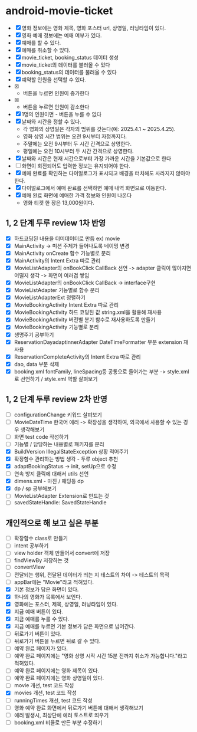 # android-movie-ticket

- [X] 영화 정보에는 영화 제목, 영화 포스터 url, 상영일, 러닝타임이 있다.
- [X] 영화 예매 정보에는 예매 여부가 있다.
- [X] 예매를 할 수 있다.
- [x] 예매를 취소할 수 있다.
- [x] movie_ticket, booking_status 데이터 생성
- [x] movie_ticket의 데이터를 불러올 수 있다
- [x] booking_status의 데이터를 불러올 수 있다
- [x] 예약할 인원을 선택할 수 있다.
- [x] + 버튼을 누르면 인원이 증가한다
- [x] - 버튼을 누르면 인원이 감소한다
- [X] 1명의 인원이면 - 버튼을 누를 수 없다
- [X] 날짜와 시간을 정할 수 있다.
  - 각 영화의 상영일은 각자의 범위를 갖는다(예: 2025.4.1 ~ 2025.4.25).
  - 영화 상영 시간 범위는 오전 9시부터 자정까지다.
  - 주말에는 오전 9시부터 두 시간 간격으로 상영한다.
  - 평일에는 오전 10시부터 두 시간 간격으로 상영한다.
- [X] 날짜와 시간은 현재 시간으로부터 가장 가까운 시간을 기본값으로 한다
- [ ] 화면이 회전되어도 입력한 정보는 유지되어야 한다.
- [X] 예매 완료를 확인하는 다이얼로그가 표시되고 배경을 터치해도 사라지지 않아야 한다.
- [X] 다이얼로그에서 예매 완료를 선택하면 예매 내역 화면으로 이동한다.
- [x] 예매 완료 화면에 예매한 가격 정보와 인원이 나온다
  - 영화 티켓 한 장은 13,000원이다.

## 1, 2 단계 두루 review 1차 반영
- [X] 하드코딩된 내용을 더미데이터로 만듬 ex) movie
- [X] MainActivity -> 미션 주제가 들어나도록 네이밍 변경
- [X] MainActivity onCreate 함수 기능별로 분리
- [X] MainActivity의 Intent Extra 따로 관리
- [X] MovieListAdapter의 onBookClick CallBack 선언 -> adapter 클릭이 많아지면 어떨지 생각 -> 화면이 여러겹 쌓임
- [X] MovieListAdapter의 onBookClick CallBack -> interface구현
- [X] MovieListAdapter 기능별로 함수 분리
- [X] MovieListAdapterExt 정렬하기
- [X] MovieBookingActivity Intent Extra 따로 관리
- [X] MovieBookingActivity 하드 코딩된 값 string.xml을 활용해 재사용
- [X] MovieBookingActivity 버전별 분기 함수로 재사용하도록 만들기
- [X] MovieBookingActivity 기능별로 분리
- [X] 생명주기 공부하기
- [X] ReservationDayadaptinnerAdapter DateTimeFormatter 부분 extension 재사용
- [X] ReservationCompleteActivity의 Intent Extra 따로 관리
- [X] dao, data 부분 삭제
- [X] booking xml fontFamily, lineSpacing등 공통으로 들어가는 부분 -> style.xml로 선언하기 / style.xml 역할 살펴보기

## 1, 2 단계 두루 review 2차 반영
- [ ] configurationChange 키워드 살펴보기
- [ ] MovieDateTime 한국어 에러 -> 확장성을 생각하여, 외국에서 사용할 수 있는 경우 생각해보기
- [ ] 화면 test code 작성하기
- [ ] 기능별 / 담당하는 내용별로 패키지를 분리
- [X] BuildVersion IllegalStateException 상황 적어주기
- [X] 확장함수 관리하는 방법 생각 - 두루 object 추천
- [X] adaptBookingStatus -> init, setUp으로 수정
- [ ] 연속 방지 클릭에 대해서 utils 선언
- [X] dimens.xml - 마진 / 패딩등 dp
- [X] dp / sp 공부해보기
- [ ] MovieListAdapter Extension로 만드는 것
- [ ] savedStateHandle: SavedStateHandle

## 개인적으로 해 보고 싶은 부분
- [ ] 확장함수 class로 만들기
- [ ] intent 공부하기
- [ ] view holder 객체 만들어서 convert에 저장
- [ ] findViewBy 저장하는 것
- [ ] convertView
- [ ] 전달되는 행위, 전달된 데이터가 띄는 지 테스트의 차이 -> 테스트의 목적
- [ ] appBar에는 "Movie"라고 적혀있다.
- [X] 기본 정보가 담은 화면이 있다.
- [X] 하나의 영화가 목록에서 보인다.
- [X] 영화에는 포스터, 제목, 상영일, 러닝타임이 있다.
- [X] 지금 예매 버튼이 있다.
- [X] 지금 예매를 누를 수 있다.
- [X] 지금 예매를 누르면 기본 정보가 담은 화면으로 넘어간다.
- [ ] 뒤로가기 버튼이 있다.
- [ ] 뒤로가기 버튼을 누르면 뒤로 갈 수 있다.
- [ ] 예약 완료 페이지가 있다.
- [ ] 예약 완료 페이지에는 "영화 상영 시작 시간 15분 전까지 취소가 가능합니다."라고 적혀있다.
- [ ] 예약 완료 페이지에는 영화 제목이 있다.
- [ ] 예약 완료 페이지에는 영화 상영일이 있다.
- [ ] movie 개선, test 코드 작성
- [X] movies 개선, test 코드 작성
- [ ] runningTimes 개선, test 코드 작성
- [ ] 영화 예약 완료 화면에서 뒤로가기 버튼에 대해서 생각해보기
- [ ] 에러 발생시, 최상단에 에러 토스트로 띄우기
- [ ] booking.xml 비율로 만든 부분 수정하기
